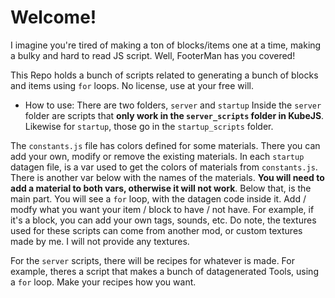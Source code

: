 # Welcome!


I imagine you're tired of making a ton of blocks/items one at a time, making a bulky and hard to read JS script. Well, FooterMan has you covered!

This Repo holds a bunch of scripts related to generating a bunch of blocks and items using `for` loops. No license, use at your free will.

* How to use:
There are two folders, `server` and `startup` Inside the `server` folder are scripts that __only work in the `server_scripts` folder in KubeJS__. Likewise for `startup`, those go in the `startup_scripts` folder.

The `constants.js` file has colors defined for some materials. There you can add your own, modify or remove the existing materials.
In each `startup` datagen file, is a var used to get the colors of materials from `constants.js`. There is another var below with the names of the materials. **You will need to add a material to both vars, otherwise it will not work**.
Below that, is the main part. You will see a `for` loop, with the datagen code inside it. Add / modfy what you want your item / block to have / not have. For example, if it's a block, you can add your own tags, sounds, etc. Do note, the textures used for these scripts can come from another mod, or custom textures made by me. I will not provide any textures.

For the `server` scripts, there will be recipes for whatever is made. For example, theres a script that makes a bunch of datagenerated Tools, using a `for` loop. Make your recipes how you want.
